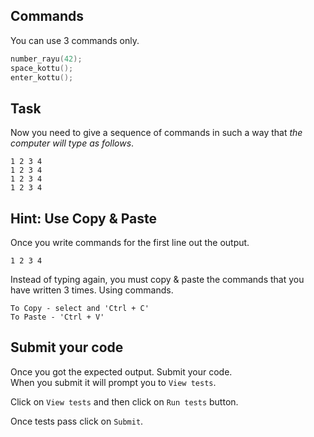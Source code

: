 ## Commands
You can use 3 commands only.

```C
number_rayu(42);
space_kottu();
enter_kottu();
```

## Task

Now you need to give a sequence of commands in such a way that _the computer will type as follows_.

```
1 2 3 4
1 2 3 4
1 2 3 4
1 2 3 4

```


## Hint: Use Copy & Paste
Once you write commands for the first line out the output.
```
1 2 3 4
```
Instead of typing again, you must copy & paste the commands that you have written 3 times. Using commands.
```
To Copy - select and 'Ctrl + C'
To Paste - 'Ctrl + V'
```


## Submit your code
Once you got the expected output. Submit your code.  
When you submit it will prompt you to `View tests`.  

Click on `View tests` and then click on `Run tests` button.  

Once tests pass click on `Submit`.